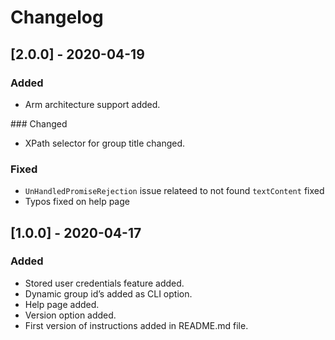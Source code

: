 # Changelog

## [2.0.0] - 2020-04-19

### Added

- Arm architecture support added.

### Changed

- XPath selector for group title changed.

### Fixed

- `UnHandledPromiseRejection` issue relateed to not found `textContent` fixed
- Typos fixed on help page

## [1.0.0] - 2020-04-17

### Added

- Stored user credentials feature added.
- Dynamic group id’s added as CLI option.
- Help page added.
- Version option added.
- First version of instructions added in README.md file.







 

